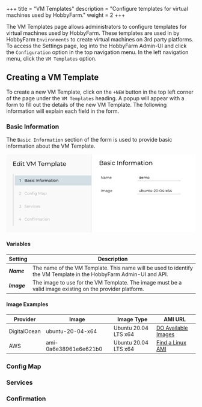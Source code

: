 +++
title = "VM Templates"
description = "Configure templates for virtual machines used by HobbyFarm."
weight = 2
+++

The VM Templates page allows administrators to configure templates for virtual machines used by HobbyFarm. These templates are used in by HobbyFarm `Environments` to create virtual machines on 3rd party platforms. To access the Settings page, log into the HobbyFarm Admin-UI and click the `Configuration` option in the top navigation menu. In the left navigation menu, click the `VM Templates` option.

## Creating a VM Template

To create a new VM Template, click on the `+NEW` button in the top left corner of the page under the `VM Templates` heading. A popup will appear with a form to fill out the details of the new VM Template. The following information will explain each field in the form.

### Basic Information

The `Basic Information` section of the form is used to provide basic information about the VM Template.

![VM Template - Basic Information](/images/hobbyfarm-admin-vmtemplate-basic.png)

#### Variables

| Setting | Description |
| --- | --- |
| **_Name_** | The name of the VM Template. This name will be used to identify the VM Template in the HobbyFarm Admin-UI and API. |
| **_Image_** | The image to use for the VM Template. The image must be a valid image existing on the provider platform. |


#### Image Examples
| Provider | Image | Image Type | AMI URL |
| --- | --- | --- | --- |
| DigitalOcean | ubuntu-20-04-x64 | Ubuntu 20.04 LTS x64 | [DO Available Images](https://do-community.github.io/available-images/) |
| AWS | ami-0a6e38961e6e621b0 | Ubuntu 20.04 LTS x64 | [Find a Linux AMI](https://docs.aws.amazon.com/AWSEC2/latest/UserGuide/finding-an-ami.html) |

### Config Map

### Services

### Confirmation